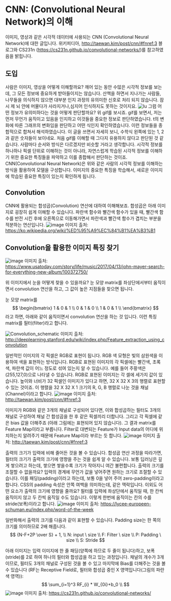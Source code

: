# CNN: (Convolutional Neural Network)의 이해
이미지, 영상과 같은 시각적 데이터에 사용되는 CNN (Convolutional Neural Network)에 대한 글입니다. 위키피디아, http://taewan.kim/post/cnn/#fnref:3 블로그와 CS231n (https://cs231n.github.io/convolutional-networks/)를 참고하였음을 밝힙니다.
## 도입
사람은 이미지, 영상을 어떻게 이해할까요? 깨어 있는 동안 수많은 시각적 정보를 보는데, 그 모든 정보에 중요하게 받아들이지는 않습니다. 산책을 하면서 지나가는 사람들, 나무들을 의식하지 않으면 대부분 인지 과정의 유의미한 신호로 처리 되지 않습니다. 잠시 제 뇌 안에 머물다가 사라지거나,심지어 인식하지도 못하는 것이지요.
![Iu](https://user-images.githubusercontent.com/11609881/111646763-45cb3b80-8845-11eb-8a03-35fb0b8e97c7.gif)
그럼 어떤 정보가 유의미하다는 것을 어떻게 판단할까요? 위 gif를 보시죠. gif를 보면서, 저는 먼저 무언가 움직이고 있음을 인지하고 이것들을 중요한 정보로 판단하였습니다. t의 변화에 따른 그래프의 변화임을 판단하고 어떤 식인지 확인하였습니다. 이런 정보들을 종합적으로 합쳐서 해석하였습니다. 이 글을 쓰면서 자세히 보니, 수학식 왼쪽에 있는 1, 2과 같은 숫자들이 보이네요. 처음 gif를 이해할 때 그다지 유용하지 않다고 판단된 것 같습니다.
사람마다 순서와 방식은 다르겠지만 비슷할 거라고 생각합니다. 시각적 정보를 하나하나 픽셀 단위로 이해하는 것이 아니라, 자연스럽게 학습된 시각적 정보를 이해하기 위한 중요한 특징들을 파악하고 이를 종합해서 판단하는 것이죠.
CNN(Convolutional Neural Network)은 위와 같은 사람의 시각적 정보를 이해하는 방식을 활용하여 모델을 구성합니다. 이미지의 중요한 특징을 학습해서, 새로운 이미지에 학습된 중요한 특징이 있는지 확인하게 됩니다.
## Convolution
CNN에 활용되는 합성곱(Convolution) 연산에 대하여 이해해보죠. 합성곱은 아래 이미지로 굉장히 쉽게 이해할 수 있습니다. 파란색 함수와 빨간색 함수가 있을 때, 빨간색 함수를 반전 시킨 후에 오른쪽으로 이동해가면서 파란색과 빨간색 함수가 겹치는 부분을 적분하는 연산입니다.
![image](https://user-images.githubusercontent.com/11609881/112197016-f7f07200-8c4e-11eb-892a-99f6cffbdeb7.png)
이미지 출처: https://ko.wikipedia.org/wiki/%ED%95%A9%EC%84%B1%EA%B3%B1

## Convolution을 활용한 이미지 특징 찾기
![image](https://user-images.githubusercontent.com/11609881/112199227-49016580-8c51-11eb-8eb0-439fdf84ae49.png)
이미지 출처: https://www.usatoday.com/story/life/music/2017/04/13/john-mayer-search-for-everything-new-album/100372750/

위 이미지에서 눈을 어떻게 찾을 수 있을까요? 눈 모양 matrix를 좌상단에서부터 움직이면서 convolution 연산을 하고, 그 값이 높은 지점들을 찾으면 됩니다.

눈 모양 matrix를 
$$
\begin{bmatrix}
1 & 0 & 1 \\
0 & 1 & 0 \\
1 & 0 & 1 \\
\end{bmatrix}
$$
라고 하면, 아래와 같이 움직이면서 convolution 연산을 하는 것 입니다. 이런 특징 matrix를 필터(filter)라고 합니다.

![Convolution_schematic](https://user-images.githubusercontent.com/11609881/112200801-f2952680-8c52-11eb-9680-04c158410186.gif)
이미지 출처: http://deeplearning.stanford.edu/wiki/index.php/Feature_extraction_using_convolution

일반적인 이미지의 각 픽셀은 RGB로 표현이 됩니다. RGB 색 모형은 빛의 삼원색을 이용하여 색을 표현하는 방식입니다. RGB로 표현된 이미지의 각 픽셀에는 빨간색, 초록색, 파란색 값이 어느 정도로 섞여 있는지 알 수 있습니다. 예를 들어 주황색은 (255,127,0)으로 나타낼 수 있습니다.
RGB로 표현된 이미지는 각 셀에 세가지 값이 있습니다. 높이와 너비가 32 픽셀인 이미지가 있다고 하면, 32 X 32 X 3의 행렬로 표현할 수 있는 것이죠. 이 행렬을 32 X 32 X 1 크기의 R, G, B 행렬로 나눈 것을 채널(Channel)이라고 합니다.
![image](https://user-images.githubusercontent.com/11609881/112203329-c333e900-8c55-11eb-81fe-3555a08def5c.png)
이미지 출처: http://taewan.kim/post/cnn/#fnref:3

이미지가 RGB와 같은 3개의 채널로 구성되어 있다면, 이와 합성곱하는 필터도 3개의 채널로 구성하여 채널 간 합성곱을 한 후 같은 픽셀끼리 더합니다. 그리고 각 픽셀에 같은 bias 값을 더해주죠 (아래 그림에는 표현되어 있지 않습니다). 그 결과 matrix를 Feature Map이라고 부릅니다. Filter로 대변되는 Feature가 Input data의 어디에 위치하는지 알려주기 때문에 Feature Map이라 부르는 듯 합니다.
![image](https://user-images.githubusercontent.com/11609881/112205451-232b8f00-8c58-11eb-82a5-4d6acb2a5333.png)
이미지 출처: http://taewan.kim/post/cnn/#fnref:3

출력의 크기가 입력에 비해 줄어든 것을 볼 수 있습니다. 합성곱 연산 과정을 따라가면, 필터의 크기가 출력의 크기에 영향을 주는 것을 쉽게 알 수 있습니다. 보통 딥러닝은 깊게 쌓으려고 하는데, 쌓으면 쌓을수록 크기가 작아지니 여간 불편합니다. 출력의 크기를 조절할 수 없을까요? 입력의 경계에 무언가 값을 넣어주면 원하는 크기로 조절할 수 있습니다. 이를 패딩(padding)이라고 하는데, 보통 0을 넣어 주어 zero-padding이라고 합니다. CSS의 padding 속성은 안쪽 여백을 의미하는데, 같은 맥락입니다.
이외도 어떤 요소가 출력의 크기에 영향을 줄까요? 필터를 입력에 좌상단에서 움직일 때, 한 칸씩 움직이지 않고 두 칸씩 움직일 수도 있습니다. 이렇게 한번에 움직이는 칸의 수를 stride(보폭)이라고 합니다. 
![image](https://user-images.githubusercontent.com/11609881/112208128-5885ac00-8c5b-11eb-9ff1-0165a5f2b2d1.png)
이미지 출처: https://lycee-europeen-schuman.eu/index.php/word-of-the-week

일반화해서 출력의 크기를 다음과 같이 표현할 수 있습니다. Padding size는 한 쪽의 크기를 의미하므로 2배 해줍니다.
$$
{N-F+2P \over S} + 1, \\ 
N: input \ size \\
F: Filter \ size \\
P: Padding \ size \\
S: Stride
$$

아래 이미지는 입력 이미지에 한 줄 패딩(양쪽에 하므로 두 줄이 됩니다)하고, 보폭(stride)를 2로 하여 하나의 필터와 합성곱을 하고 있는 과정입니다. 채널의 개수가 3개이므로, 필터도 3개의 채널로 구성된 것을 볼 수 있고 마지막에 Bias를 더해주는 것을 볼 수 있습니다 (RF는 Receptive Field로, 필터와 합성곱 중인 X 영역입니다(그림의 파란색 영역)):
$$
\sum_{i=1}^3 RF_{i} * W_{0i}+b_0 \\
$$
![image](https://user-images.githubusercontent.com/11609881/112209149-7dc6ea00-8c5c-11eb-9a89-7be1ecd5be0b.png)
이미지 출처: https://cs231n.github.io/convolutional-networks/


<!--stackedit_data:
eyJoaXN0b3J5IjpbNTk1NjU1ODg3LC05ODMxOTQyNTMsMTMwMT
c5Mjc2MSwtMTIxNTAyNDg4NSwtMTAyODE2NDQ4MiwtMTM1MDY5
ODM5LC0xOTI5NTA2MDQxLC0xMDQzNTc2MzUzLC0xMDY0NTg0Nj
YyLC0xMzQ4NzM3NjIwXX0=
-->